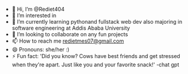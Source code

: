 - 👋 Hi, I’m @Rediet404
- 👀 I’m interested in 
- 🌱 I’m currently learning pythonand  fullstack web dev also majoring in software engineering at Addis Ababa University
- 💞️ I’m looking to collaborate on any fun projects 
- 📫 How to reach me redietmes07@gmail.com
- 😄 Pronouns: she/her :)
- ⚡ Fun fact: 'Did you know? Cows have best friends and get stressed when they're apart. Just like you and your favorite snack!' -chat gpt

<!---
Rediet404/Rediet404 is a ✨ special ✨ repository because its `README.md` (this file) appears on your GitHub profile.
You can click the Preview link to take a look at your changes.
--->
